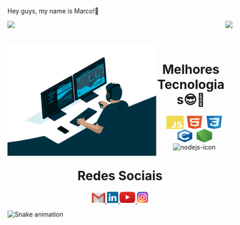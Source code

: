 Hey guys, my name is Marco!👋
<div>
  <img  height="190em" src="https://github-readme-stats.vercel.app/api?username=MarcoALR&show_icons=true&theme=chartreuse-dark&include_all_commits=true&count_private=true"/>
  <img align="right" height="190em" src="https://github-readme-stats.vercel.app/api/top-langs/?username=MarcoALR&layout=compact&langs_count=16&theme=great-gatsby"/>
</div>
<br>
<div  align="center"> 
  <div style="display: inline_block"><br>
    <img align="left" height="250" alt="coding-time" src="code.gif">
    <h1 align="center">Melhores Tecnologias😎🎈 </h1>
    <img align="center" height="30" width="40" alt="js-icon"  src="https://raw.githubusercontent.com/devicons/devicon/master/icons/javascript/javascript-plain.svg">
    <img align="center" height="30" width="40" alt="html-icon" src="https://raw.githubusercontent.com/devicons/devicon/master/icons/html5/html5-original.svg">
    <img align="center" height="30" width="40" alt="css-icon" src="https://raw.githubusercontent.com/devicons/devicon/master/icons/css3/css3-original.svg">
    <img align="center" height="30" width="40" alt="c-icon" src="https://raw.githubusercontent.com/devicons/devicon/master/icons/c/c-original.svg">
    <img align="center" height="30" width="40" alt="nodejs-icon" src="https://raw.githubusercontent.com/devicons/devicon/master/icons/nodejs/nodejs-original.svg">
    <img align="center" height="30" width="40" alt="nodejs-icon" src="https://raw.githubusercontent.com/jmnote/z-icons/master/svg/cpp.svg">
   </div>
    
  
  <h1 align="center">Redes Sociais</h1>
    <a href = "marcoalrprofissional@gmail.com">
      <img width="30" src="gmail.svg">
    </a>
    <a href = "https://www.linkedin.com/in/marco-ant%C3%B4nio-79aab82bb/">
      <img width="25" src="linkedin.svg">
    </a>
    <a href = "https://www.youtube.com/@AdemiroON_">
      <img width="35" src="youtube.svg">
    </a>
    <a href = "https://www.instagram.com/marco_032_/">
      <img width="25" src="instagram.png">
    </a>
</div>
  
![Snake animation](https://github.com/LuigiGF/LuigiGF/blob/output/github-contribution-grid-snake.svg)

